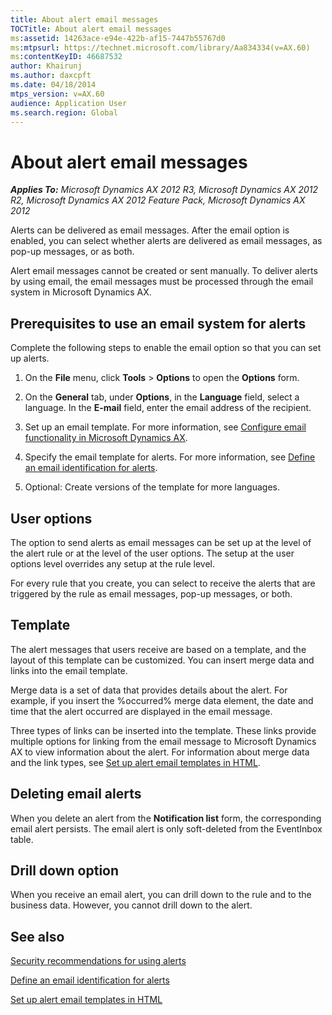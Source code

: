```yaml
---
title: About alert email messages
TOCTitle: About alert email messages
ms:assetid: 14263ace-e94e-422b-af15-7447b55767d0
ms:mtpsurl: https://technet.microsoft.com/library/Aa834334(v=AX.60)
ms:contentKeyID: 46687532
author: Khairunj
ms.author: daxcpft
ms.date: 04/18/2014
mtps_version: v=AX.60
audience: Application User
ms.search.region: Global
---
```


# About alert email messages 


_**Applies To:** Microsoft Dynamics AX 2012 R3, Microsoft Dynamics AX 2012 R2, Microsoft Dynamics AX 2012 Feature Pack, Microsoft Dynamics AX 2012_

Alerts can be delivered as email messages. After the email option is enabled, you can select whether alerts are delivered as email messages, as pop-up messages, or as both.

Alert email messages cannot be created or sent manually. To deliver alerts by using email, the email messages must be processed through the email system in Microsoft Dynamics AX.

## Prerequisites to use an email system for alerts

Complete the following steps to enable the email option so that you can set up alerts.

1.  On the **File** menu, click **Tools** \> **Options** to open the **Options** form.

2.  On the **General** tab, under **Options**, in the **Language** field, select a language. In the **E-mail** field, enter the email address of the recipient.

3.  Set up an email template. For more information, see [Configure email functionality in Microsoft Dynamics AX](configure-email-functionality-in-microsoft-dynamics-ax.md).

4.  Specify the email template for alerts. For more information, see [Define an email identification for alerts](define-an-email-identification-for-alerts.md).

5.  Optional: Create versions of the template for more languages.

## User options

The option to send alerts as email messages can be set up at the level of the alert rule or at the level of the user options. The setup at the user options level overrides any setup at the rule level.

For every rule that you create, you can select to receive the alerts that are triggered by the rule as email messages, pop-up messages, or both.

## Template

The alert messages that users receive are based on a template, and the layout of this template can be customized. You can insert merge data and links into the email template.

Merge data is a set of data that provides details about the alert. For example, if you insert the %occurred% merge data element, the date and time that the alert occurred are displayed in the email message.

Three types of links can be inserted into the template. These links provide multiple options for linking from the email message to Microsoft Dynamics AX to view information about the alert. For information about merge data and the link types, see [Set up alert email templates in HTML](set-up-alert-email-templates-in-html.md).

## Deleting email alerts

When you delete an alert from the **Notification list** form, the corresponding email alert persists. The email alert is only soft-deleted from the EventInbox table.

## Drill down option

When you receive an email alert, you can drill down to the rule and to the business data. However, you cannot drill down to the alert.

## See also

[Security recommendations for using alerts](security-recommendations-for-using-alerts.md)

[Define an email identification for alerts](define-an-email-identification-for-alerts.md)

[Set up alert email templates in HTML](set-up-alert-email-templates-in-html.md)

  


